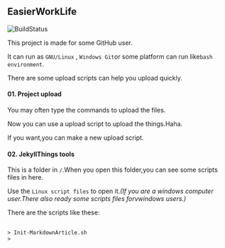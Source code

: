 ## EasierWorkLife
 ![BuildStatus](https://travis-ci.org/atotto/travisci-golang-example.png)

This project is made for some GitHub user.  
  
It can run as <code>GNU/Linux</code> , <code>Windows Git</code>or some platform can run like<code>bash environment</code>.  
  
There are some upload scripts can help you upload quickly.  
  
#### 01. Project upload
You may often type the commands to upload the files.  
  
Now you can use a upload script to upload the things.Haha.  
  
If you want,you can make a new upload script.  
  
#### 02. JekyllThings tools
This is a folder in <code>/</code>.When you open this folder,you can see some scripts files in here.  
  
Use the <code>Linux script files</code> to open it.*(If you are a windows computer user.There also ready some scripts files forvwindows users.)*  
  
There are the scripts like these:
<pre>
  <code>
> Init-MarkdownArticle.sh
> 
